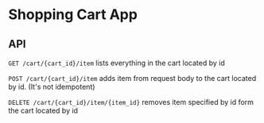 # Shopping Cart App

## API

`GET /cart/{cart_id}/item` lists everything in the cart located by id

`POST /cart/{cart_id}/item` adds item from request body to the cart located by id. (It's not idempotent)

`DELETE /cart/{cart_id}/item/{item_id}` removes item specified by id form the cart located by id
